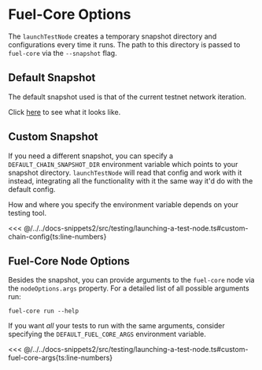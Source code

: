 <script setup>
  import { data } from '../../versions.data'
  const { forc } = data
  const url = `https://docs.fuel.network/docs/forc/commands/forc_test/`
</script>

# Fuel-Core Options

The `launchTestNode` creates a temporary snapshot directory and configurations every time it runs. The path to this directory is passed to `fuel-core` via the `--snapshot` flag.

## Default Snapshot

The default snapshot used is that of the current testnet network iteration.

Click [here](https://github.com/FuelLabs/fuels-ts/blob/master/.fuel-core/configs) to see what it looks like.

## Custom Snapshot

If you need a different snapshot, you can specify a `DEFAULT_CHAIN_SNAPSHOT_DIR` environment variable which points to your snapshot directory. `launchTestNode` will read that config and work with it instead, integrating all the functionality with it the same way it'd do with the default config.

How and where you specify the environment variable depends on your testing tool.

<<< @/../../docs-snippets2/src/testing/launching-a-test-node.ts#custom-chain-config{ts:line-numbers}

## Fuel-Core Node Options

Besides the snapshot, you can provide arguments to the `fuel-core` node via the `nodeOptions.args` property. For a detailed list of all possible arguments run:

```shell
fuel-core run --help
```

If you want _all_ your tests to run with the same arguments, consider specifying the `DEFAULT_FUEL_CORE_ARGS` environment variable.

<<< @/../../docs-snippets2/src/testing/launching-a-test-node.ts#custom-fuel-core-args{ts:line-numbers}
